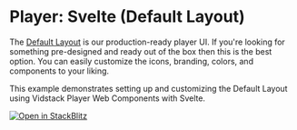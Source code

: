 # Player: Svelte (Default Layout)

The [Default Layout][default-layout] is our production-ready player UI. If you're looking for
something pre-designed and ready out of the box then this is the best option. You can easily
customize the icons, branding, colors, and components to your liking.

This example demonstrates setting up and customizing the Default Layout using Vidstack Player
Web Components with Svelte.

[![Open in StackBlitz](https://developer.stackblitz.com/img/open_in_stackblitz.svg)][stackblitz-demo]

[default-layout]: https://next.vidstack.io/docs/wc/player/components/layouts/default-layout
[stackblitz-demo]: https://stackblitz.com/fork/github/vidstack/vidstack/tree/next/examples/player/svelte/default-layout?title=Vidstack%20Player%20-%20Svelte%20%28Default%20Layout%29&file=src/main.ts&showSidebar=1
